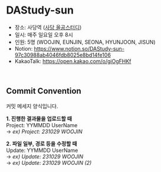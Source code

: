 # DAStudy-sun
- 장소: 사당역 (<a href='https://naver.me/5Cp4bJMh'>사당 올공스터디</a>)
- 일시: 매주 일요일 오후 8시
- 인원: 5명 (WOOJIN, EUNJIN, SEONA, HYUNJOON, JISUN)
- Notion: https://www.notion.so/DAStudy-sun-97c30988ab4046fdb8025e8bd14fe106
- KakaoTalk: https://open.kakao.com/o/giOgFHKf

<br>

## Commit Convention
커밋 메세지 양식입니다.

<b>1. 진행한 결과물을 업로드할 때</b><br>
Project: YYMMDD UserName<br>
→ <i>ex) Project: 231029 WOOJIN</i>

<b>2. 파일 일부, 경로 등을 수정할 때</b><br>
Update: YYMMDD UserName<br>
→ <i>ex) Update: 231029 WOOJIN</i><br>
→ <i>ex) Update: 231029 WOOJIN (2)</i><br>
